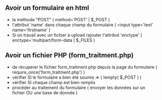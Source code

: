 ## Avoir un formulaire en html

* la méthode "POST" ( method='POST' | $_POST )
* l'attribut 'name' dans chaque champ du formulaire ( <input type='text' name='firstname' )
* Si on travail avec un fichier à upload rajouter l'attribut 'enctype' ( enctype='multipart/form-data | $_FILES )
    

## Avoir un fichier PHP (form_traitment.php)

* de récuperer le fichier form_traitment.php depuis la page du formulaire ( require_once('form_traitment.php') )
* vérifier SI le formulaire a bien été soumis => ( !empty( $_POST ) )
* vérifier SI chaque champ est bien remplis
* procéder au traitement du formulaire ( envoyer les données sur un fichier OU une base de donnée )

